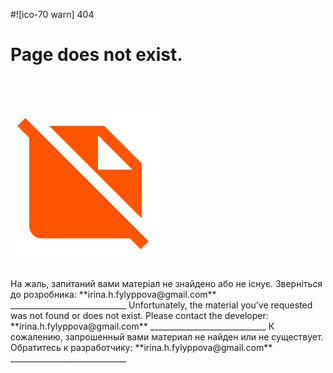 
#![ico-70 warn] 404
# Page does not exist.
<br>
<br>

![](images/not-found.svg)

<br>
На жаль, запитаний вами матеріал не знайдено або не існує.
Зверніться до розробника: **irina.h.fylyppova@gmail.com**
_____________________________
Unfortunately, the material you've requested was not found or does not exist.
Please contact the developer: **irina.h.fylyppova@gmail.com**
_____________________________
К сожалению, запрошенный вами материал не найден или не существует.
Обратитесь к разработчику: **irina.h.fylyppova@gmail.com**
_____________________________
<br>
<br>
